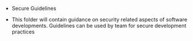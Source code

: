 * Secure Guidelines
- This folder will contain guidance on security related aspects of software developments. Guidelines can be used by team for secure development practices 
